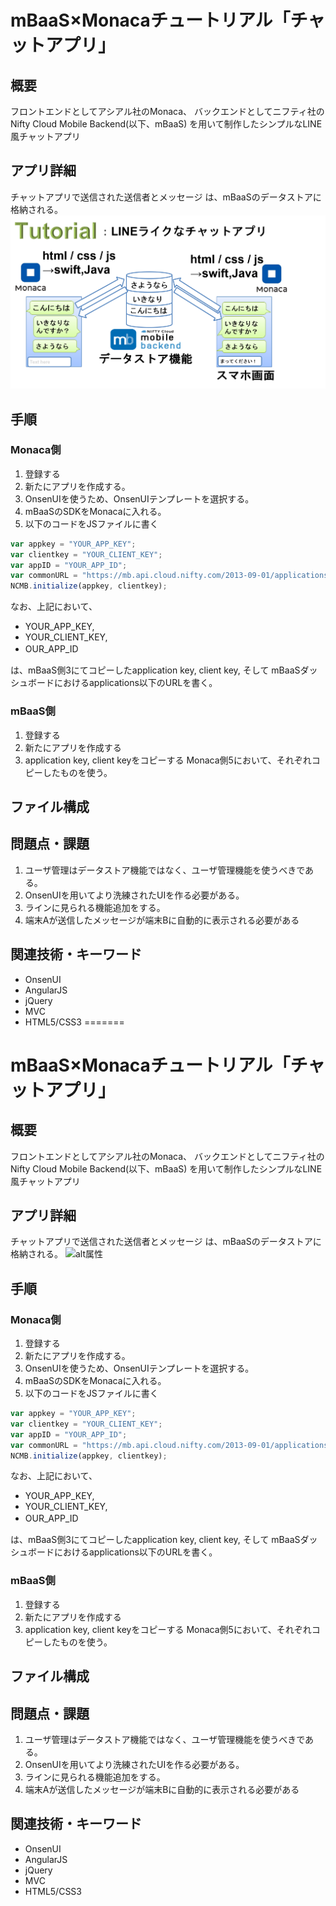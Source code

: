 # mBaaS×Monacaチュートリアル「チャットアプリ」
## 概要

フロントエンドとしてアシアル社のMonaca、
バックエンドとしてニフティ社のNifty Cloud Mobile Backend(以下、mBaaS)
を用いて制作したシンプルなLINE風チャットアプリ

## アプリ詳細
チャットアプリで送信された送信者とメッセージ
は、mBaaSのデータストアに格納される。
 ![alt属性](abstruct.png)
## 手順
### Monaca側
1. 登録する
2. 新たにアプリを作成する。
3. OnsenUIを使うため、OnsenUIテンプレートを選択する。
4. mBaaSのSDKをMonacaに入れる。
5. 以下のコードをJSファイルに書く

  ```javascript
  var appkey = "YOUR_APP_KEY";
  var clientkey = "YOUR_CLIENT_KEY";
  var appID = "YOUR_APP_ID";
  var commonURL = "https://mb.api.cloud.nifty.com/2013-09-01/applications/"+ appID +"/publicFiles/";
  NCMB.initialize(appkey, clientkey);
  ```
なお、上記において、
  * YOUR_APP_KEY,
  * YOUR_CLIENT_KEY,
  * OUR_APP_ID　　

  は、mBaaS側3にてコピーしたapplication key, client key, そして
  mBaaSダッシュボードにおけるapplications以下のURLを書く。


### mBaaS側
1. 登録する
2. 新たにアプリを作成する
3. application key, client keyをコピーする
Monaca側5において、それぞれコピーしたものを使う。

## ファイル構成


## 問題点・課題
1. ユーザ管理はデータストア機能ではなく、ユーザ管理機能を使うべきである。
2. OnsenUIを用いてより洗練されたUIを作る必要がある。
3. ラインに見られる機能追加をする。
4. 端末Aが送信したメッセージが端末Bに自動的に表示される必要がある

## 関連技術・キーワード
* OnsenUI
* AngularJS
* jQuery
* MVC
* HTML5/CSS3
=======
# mBaaS×Monacaチュートリアル「チャットアプリ」
## 概要

フロントエンドとしてアシアル社のMonaca、
バックエンドとしてニフティ社のNifty Cloud Mobile Backend(以下、mBaaS)
を用いて制作したシンプルなLINE風チャットアプリ

## アプリ詳細
チャットアプリで送信された送信者とメッセージ
は、mBaaSのデータストアに格納される。
 ![alt属性](概念図.png)
## 手順
### Monaca側
1. 登録する
2. 新たにアプリを作成する。
3. OnsenUIを使うため、OnsenUIテンプレートを選択する。
4. mBaaSのSDKをMonacaに入れる。
5. 以下のコードをJSファイルに書く

  ```javascript
  var appkey = "YOUR_APP_KEY";
  var clientkey = "YOUR_CLIENT_KEY";
  var appID = "YOUR_APP_ID";
  var commonURL = "https://mb.api.cloud.nifty.com/2013-09-01/applications/"+ appID +"/publicFiles/";
  NCMB.initialize(appkey, clientkey);
  ```
なお、上記において、
  * YOUR_APP_KEY,
  * YOUR_CLIENT_KEY,
  * OUR_APP_ID　　

  は、mBaaS側3にてコピーしたapplication key, client key, そして
  mBaaSダッシュボードにおけるapplications以下のURLを書く。


### mBaaS側
1. 登録する
2. 新たにアプリを作成する
3. application key, client keyをコピーする
Monaca側5において、それぞれコピーしたものを使う。

## ファイル構成


## 問題点・課題
1. ユーザ管理はデータストア機能ではなく、ユーザ管理機能を使うべきである。
2. OnsenUIを用いてより洗練されたUIを作る必要がある。
3. ラインに見られる機能追加をする。
4. 端末Aが送信したメッセージが端末Bに自動的に表示される必要がある

## 関連技術・キーワード
* OnsenUI
* AngularJS
* jQuery
* MVC
* HTML5/CSS3
